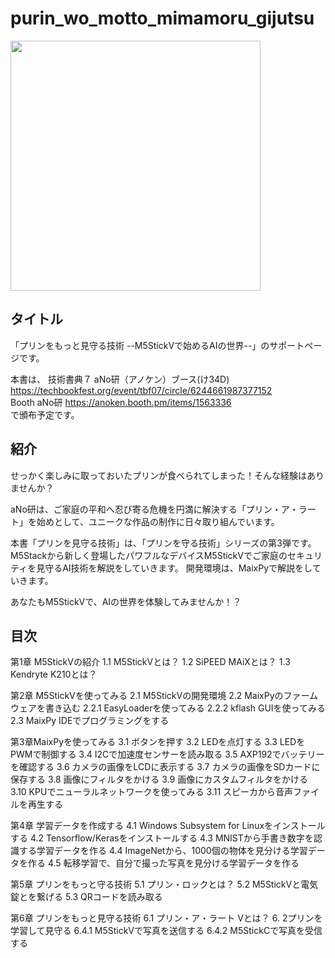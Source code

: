 # purin_wo_motto_mimamoru_gijutsu

<img src="https://github.com/anoken/purin_wo_motto_mimamoru_gijutsu/blob/master/image/title_s.png" width="400">

## タイトル  
「プリンをもっと見守る技術 --M5StickVで始めるAIの世界--」のサポートページです。

本書は、
技術書典７ aNo研（アノケン）ブース(け34D)
<br> 
https://techbookfest.org/event/tbf07/circle/6244661987377152
<br> 
Booth aNo研
https://anoken.booth.pm/items/1563336
<br> 
で頒布予定です。


## 紹介
せっかく楽しみに取っておいたプリンが食べられてしまった！そんな経験はありませんか？

aNo研は、ご家庭の平和へ忍び寄る危機を円満に解決する「プリン・ア・ラート」を始めとして、ユニークな作品の制作に日々取り組んでいます。

本書「プリンを見守る技術」は、「プリンを守る技術」シリーズの第3弾です。
M5Stackから新しく登場したパワフルなデバイスM5StickVでご家庭のセキュリティを見守るAI技術を解説をしていきます。
開発環境は、MaixPyで解説をしていきます。

あなたもM5StickVで、AIの世界を体験してみませんか！？
<br> 


## 目次

第1章 M5StickVの紹介 
1.1 M5StickVとは？
1.2 SiPEED MAiXとは？
1.3 Kendryte K210とは？

第2章 M5StickVを使ってみる 
2.1 M5StickVの開発環境
2.2 MaixPyのファームウェアを書き込む
2.2.1 EasyLoaderを使ってみる
2.2.2 kflash GUIを使ってみる
2.3 MaixPy IDEでプログラミングをする 

第3章MaixPyを使ってみる 
3.1 ボタンを押す
3.2 LEDを点灯する
3.3 LEDをPWMで制御する
3.4 I2Cで加速度センサーを読み取る 
3.5 AXP192でバッテリーを確認する
3.6 カメラの画像をLCDに表示する
3.7 カメラの画像をSDカードに保存する
3.8 画像にフィルタをかける
3.9 画像にカスタムフィルタをかける
3.10 KPUでニューラルネットワークを使ってみる 
3.11 スピーカから音声ファイルを再生する

第4章 学習データを作成する 
4.1 Windows Subsystem for Linuxをインストールする
4.2 Tensorflow/Kerasをインストールする
4.3 MNISTから手書き数字を認識する学習データを作る 
4.4 ImageNetから、1000個の物体を見分ける学習データを作る 
4.5 転移学習で、自分で撮った写真を見分ける学習データを作る 

第5章 プリンをもっと守る技術 
5.1 プリン・ロックとは？
5.2 M5StickVと電気錠とを繋げる
5.3 QRコードを読み取る

第6章 プリンをもっと見守る技術 
6.1 プリン・ア・ラート Vとは？
6. 2プリンを学習して見守る
6.4.1 M5StickVで写真を送信する
6.4.2 M5StickCで写真を受信する

<br> 
<br> 
<br> 

